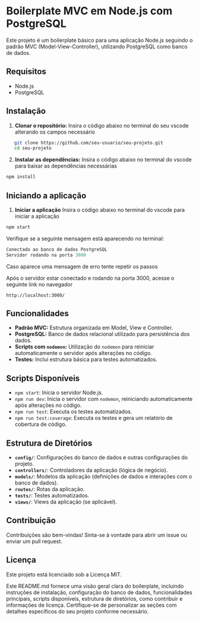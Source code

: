# Boilerplate MVC em Node.js com PostgreSQL

Este projeto é um boilerplate básico para uma aplicação Node.js seguindo o padrão MVC (Model-View-Controller), utilizando PostgreSQL como banco de dados.

## Requisitos

- Node.js
- PostgreSQL

## Instalação

1. **Clonar o repositório:**
   Insira o código abaixo no terminal do seu vscode alterando os campos necessário

```bash
   git clone https://github.com/seu-usuario/seu-projeto.git
   cd seu-projeto
```

2. **Instalar as dependências:**
   Insira o código abaixo no terminal do vscode para baixar as dependências necessárias

```bash
npm install
```

## Iniciando a aplicação

1. **Iniciar a aplicação**
   Insira o código abaixo no terminal do vscode para iniciar a aplicação

```bash
npm start
```

Verifique se a seguinte mensagem está aparecendo no terminal:

```javascript
Conectado ao banco de dados PostgreSQL
Servidor rodando na porta 3000
```

Caso aparece uma mensagem de erro tente repetir os passos

Após o servidor estar conectado e rodando na porta 3000, acesse o seguinte link no navegador

`http://localhost:3000/`

## Funcionalidades

- **Padrão MVC:** Estrutura organizada em Model, View e Controller.
- **PostgreSQL:** Banco de dados relacional utilizado para persistência dos dados.
- **Scripts com `nodemon`:** Utilização do `nodemon` para reiniciar automaticamente o servidor após alterações no código.
- **Testes:** Inclui estrutura básica para testes automatizados.

## Scripts Disponíveis

- `npm start`: Inicia o servidor Node.js.
- `npm run dev`: Inicia o servidor com `nodemon`, reiniciando automaticamente após alterações no código.
- `npm run test`: Executa os testes automatizados.
- `npm run test:coverage`: Executa os testes e gera um relatório de cobertura de código.

## Estrutura de Diretórios

- **`config/`**: Configurações do banco de dados e outras configurações do projeto.
- **`controllers/`**: Controladores da aplicação (lógica de negócio).
- **`models/`**: Modelos da aplicação (definições de dados e interações com o banco de dados).
- **`routes/`**: Rotas da aplicação.
- **`tests/`**: Testes automatizados.
- **`views/`**: Views da aplicação (se aplicável).

## Contribuição

Contribuições são bem-vindas! Sinta-se à vontade para abrir um issue ou enviar um pull request.

## Licença

Este projeto está licenciado sob a Licença MIT.

Este README.md fornece uma visão geral clara do boilerplate, incluindo instruções de instalação, configuração do banco de dados, funcionalidades principais, scripts disponíveis, estrutura de diretórios, como contribuir e informações de licença. Certifique-se de personalizar as seções com detalhes específicos do seu projeto conforme necessário.

```

```
